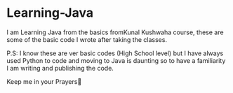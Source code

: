 # Learning-Java

I am Learning Java from the basics fromKunal Kushwaha course, these are some of the basic code I wrote after taking the classes.

P.S: I know these are ver basic codes (High School level) but I have always used Python to code and moving to Java is daunting so to have a familiarity I am writing and publishing the code.

Keep me in your Prayers🙏
